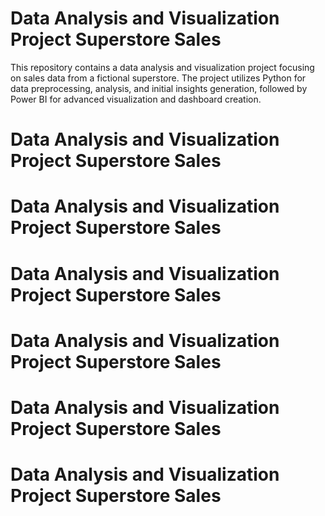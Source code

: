 # Data Analysis and Visualization Project Superstore Sales
This repository contains a data analysis and visualization project focusing on sales data from a fictional superstore. The project utilizes Python for data preprocessing, analysis, and initial insights generation, followed by Power BI for advanced visualization and dashboard creation.

# Data Analysis and Visualization Project Superstore Sales

# Data Analysis and Visualization Project Superstore Sales

# Data Analysis and Visualization Project Superstore Sales

# Data Analysis and Visualization Project Superstore Sales
# Data Analysis and Visualization Project Superstore Sales
# Data Analysis and Visualization Project Superstore Sales

